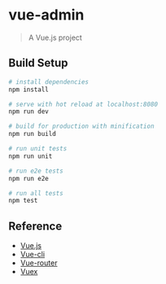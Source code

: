 # vue-admin

> A Vue.js project

## Build Setup

``` bash
# install dependencies
npm install

# serve with hot reload at localhost:8080
npm run dev

# build for production with minification
npm run build

# run unit tests
npm run unit

# run e2e tests
npm run e2e

# run all tests
npm test
```
## Reference
- [Vue.js](https://vuejs.org/)
- [Vue-cli](https://github.com/vuejs/vue-cli)
- [Vue-router](https://router.vuejs.org/)
- [Vuex](https://vuex.vuejs.org/)